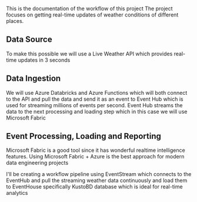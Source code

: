 This is the documentation of the workflow of this project
The project focuses on getting real-time updates of weather conditions of different places.

## Data Source
To make this possible we will use a Live Weather API which provides real-time updates in 3 seconds

## Data Ingestion
We will use Azure Databricks and Azure Functions which will both connect to the API and pull the data and send it as an event to Event Hub which is used for streaming millions of events per second.
Event Hub streams the data to the next processing and loading step which in this case we will use Microsoft Fabric

## Event Processing, Loading and Reporting
Microsoft Fabric is a good tool since it has wonderful realtime intelligence features. Using Microsoft Fabric + Azure is the best approach for modern data engineering projects

I'll be creating a workflow pipeline using EventStream which connects to the EventHub and pull the streaming weather data continuously and load them to EventHouse specifically KustoBD database which is ideal for real-time analytics

